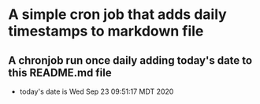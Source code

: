 A simple cron job that adds daily timestamps to markdown file
============================================================
## A chronjob run once daily adding today's date to this README.md file
* today's date is Wed Sep 23 09:51:17 MDT 2020
